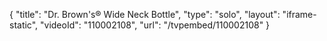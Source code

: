 {
    "title": "Dr. Brown's&reg;  Wide Neck Bottle",
    "type": "solo",
    "layout": "iframe-static",
    "videoId": "110002108",
    "url": "\/tvpembed\/110002108"
}
